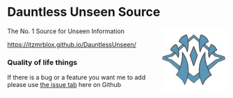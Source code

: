 # Dauntless Unseen Source
<img src="/assets/images/favicon.png" width="150px" align ="right">

The No. 1 Source for Unseen Information

https://itzmrblox.github.io/DauntlessUnseen/

### Quality of life things
If there is a bug or a feature you want me to add please use <a href="https://github.com/ItzMrBlox/DauntlessUnseenTranslator/issues">the issue tab</a> here on Github

